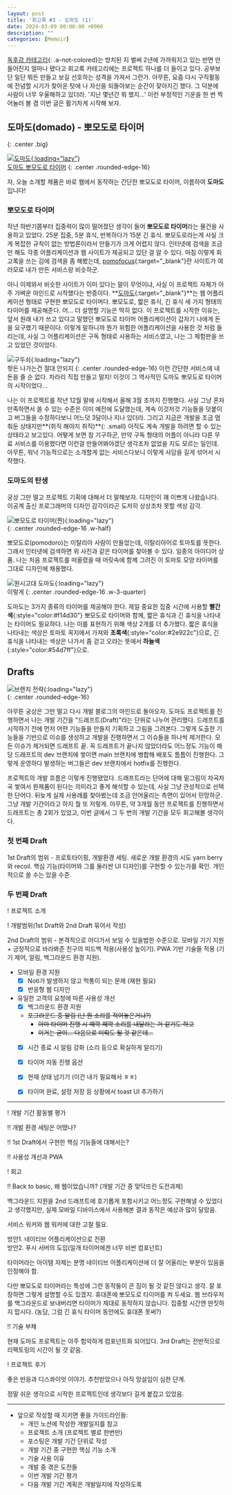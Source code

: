 ```yaml
---
layout: post
title: '회고록 #3 - 도마도 (1)'
date: 2024-03-09 00:00:00 +0900
description: ""
categories: [Memoir]
---
```


[독후감 카테고리](/category/4.Reddit.html){: .a-not-colored}는 방치된 지 벌써 2년에 가까워지고 있는 반면 만들어진지 얼마나 됐다고 회고록 카테고리에는 프로젝트 하나를 더 들이고 있다. 공부보단 일단 뭐든 만들고 보길 선호하는 성격을 가져서 그런가. 아무튼, 요즘 다시 구직활동에 전념할 시기가 찾아온 탓에 나 자신을 되돌아보는 순간이 잦아지긴 했다. 그 덕분에 사람이 너무 우울해하고 있더라. '지난 몇년간 뭐 했지...' 이런 부정적인 기운을 한 번 찍어눌러 볼 겸 이번 글은 활기차게 시작해 보자. 


## 도마도(domado) - 뽀모도로 타이머
{: .center .big}

[![도마도](https://raw.githubusercontent.com/anteater333/domado/main/docs/screen.png){:loading="lazy"}  
도마도 뽀모도로 타이머](https://domado.vercel.app/)
{: .center .rounded-edge-16}

자, 오늘 소개할 제품은 바로 웹에서 동작하는 간단한 뽀모도로 타이머, 이름하여 **도마도**입니다!

### 뽀모도로 타이머

작년 하반기쯤부터 집중력이 많이 떨어졌단 생각이 들어 **뽀모도로 타이머**라는 물건을 사용하고 있었다. 25분 집중, 5분 휴식, 반복하다가 15분 긴 휴식. 뽀모도로라는게 사실 크게 복잡한 규칙이 없는 방법론이라서 만들기가 크게 어렵지 않다. 인터넷에 검색을 조금만 해도 각종 어플리케이션과 웹 사이트가 제공되고 있단 걸 알 수 있다. 마침 이렇게 회고록을 쓰는 김에 검색을 좀 해봤는데, [pomofocus](https://pomofocus.io/){:target="_blank"}란 사이트가 여러모로 내가 만든 서비스랑 비슷하군.

아니 이제와서 비슷한 사이트가 이미 있다는 말이 무엇이냐, 사실 이 프로젝트 자체가 아주 가벼운 마인드로 시작했다는 반증이다. **[도마도](https://domado.vercel.app){:target="_blank"}**는 웹 어플리케이션 형태로 구현한 뽀모도로 타이머다. 뽀모도로, 짧은 휴식, 긴 휴식 세 가지 형태의 타이머를 제공해준다. 어... 더 설명할 기능은 딱히 없다. 이 프로젝트를 시작한 이유는, 앞서 원래 내가 쓰고 있다고 말했던 뽀모도로 타이머 어플리케이션이 갑자기 나에게 돈을 요구했기 때문이다. 이렇게 말하니까 뭔가 위험한 어플리케이션을 사용한 것 처럼 들리는데, 사실 그 어플리케이션은 구독 형태로 사용하는 서비스였고, 나는 그 체험판을 쓰고 있었던 것이었다.

![구두쇠](https://i.postimg.cc/zfRvcMF9/Ez-Ev-Im-UUAAHj9-P.jpg){:loading="lazy"}  
헛돈 나가는건 절대 안되지
{: .center .rounded-edge-16}
이런 간단한 서비스에 내 돈을 줄 순 없다. 차라리 직접 만들고 말지! 이것이 그 역사적인 도마도 뽀모도로 타이머의 시작이었다...

나는 이 프로젝트를 작년 12월 말에 시작해서 올해 3월 초까지 진행했다. 사실 그냥 혼자 만족하면서 쓸 수 있는 수준은 이미 예전에 도달했는데, 계속 이것저것 기능들을 덧붙이고 버그들을 수정하다보니 어느덧 3달이나 지나 있더라. 그리고 지금은 개발을 조금 멈춰둔 상태지만**(취직 해야지 취직)**{: .small} 아직도 계속 개발을 하려면 할 수 있는 상태라고 보고있다. 어떻게 보면 참 기구하군, 만약 구독 형태의 어플이 아니라 다른 무료 서비스를 이용했다면 이런걸 만들어봐야겠단 생각조차 없었을 지도 모르는 일인데. 아무튼, 워낙 기능적으로는 소개할게 없는 서비스다보니 이렇게 사담을 길게 섞어서 시작했다.

### 도마도의 탄생

궁상 그만 떨고 프로젝트 기획에 대해서 더 말해보자. 디자인이 꽤 이쁘게 나왔습니다. 이공계 출신 프로그래머의 디자인 감각이라곤 도저히 상상조차 못할 색상 감각.

![뽀모도로 타이머(찐)](https://i.postimg.cc/qBnhcFpx/temp-Image1b-PW19.avif){:loading="lazy"}  
{: .center .rounded-edge-16 .w-half}

뽀모도로(pomodoro)는 이탈리아 사람이 만들었는데, 이탈리아어로 토마토를 뜻한다. 그래서 인터넷에 검색하면 위 사진과 같은 타이머를 찾아볼 수 있다. 일종의 아이디어 상품. 나는 처음 프로젝트를 떠올렸을 때 머릿속에 함께 그려진 이 토마토 모양 타이머를 그대로 디자인에 채용했다.

![원시고대 도마도](https://i.postimg.cc/jd1kPCc1/image.png){:loading="lazy"}  
이렇게
{: .center .rounded-edge-16 .w-3-quarter}

도마도는 3가지 종류의 타이머를 제공해야 한다. 제일 중요한 집중 시간에 사용할 **빨간색**{:style="color:#f14d30"} 뽀모도로 타이머와 함께, 짧은 휴식과 긴 휴식을 나타내는 타이머도 필요하다. 나는 이를 표현하기 위해 색상 2개를 더 추가했다. 짧은 휴식을 나타내는 색상은 토마토 꼭지에서 가져와 **초록색**{:style="color:#2e922c"}으로, 긴 휴식을 나타내는 색상은 나가서 좀 걷고 오라는 뜻에서 **하늘색**{:style="color:#54d7ff"}으로.

## Drafts

![브랜치 전략](https://i.postimg.cc/vHbxw7Q2/temp-Image-DEgn-O8.avif){:loading="lazy"}  
{: .center .rounded-edge-16}

아무튼 궁상은 그만 떨고 다시 개발 블로그의 마인드로 돌아오자. 도마도 프로젝트를 진행하면서 나는 개발 기간을 "드래프트(Draft)"라는 단위로 나누어 관리했다. 드래프트를 시작하기 전에 먼저 어떤 기능들을 만들지 기획하고 그림을 그려본다. 그렇게 도출한 기능들을 기반으로 이슈를 생성하고 개발을 진행하면서 그 이슈들을 하나씩 제거한다. 모든 이슈가 제거되면 드래프트 끝. 꼭 드래프트가 끝나지 않았더라도 어느정도 기능이 해당 드래프트의 dev 브랜치에 쌓이면 main 브랜치에 병합해 배포도 틈틈이 진행한다. 그렇게 운영하다 발생하는 버그들은 dev 브랜치에서 hotfix를 진행한다.

프로젝트의 개발 흐름은 이렇게 진행됐었다. 드래프트라는 단어에 대해 밑그림이 차곡차곡 쌓여서 완제품이 된다는 의미라고 좋게 해석할 수 있는데, 사실 그냥 관성적으로 선택한 단어다. 뒤늦게 실제 사용례를 찾아봤는데 조금 안어울리는 측면이 있어서 민망하군. 그냥 개발 기간이라고 하지 뭘 또 저렇게. 아무튼, 약 3개월 동안 프로젝트를 진행하면서 드래프트는 총 2회가 있었고, 이번 글에서 그 두 번의 개발 기간을 모두 회고해볼 생각이다.

### 첫 번째 Draft


1st Draft의 범위 - 프로토타이핑, 개발환경 세팅. 새로운 개발 환경의 시도 yarn berry와 recoil. 핵심 기능(타이머와 그를 둘러싼 UI 디자인)를 구현할 수 있는가를 확인. 개인적으로 쓸 수는 있을 수준.



### 두 번째 Draft

! 프로젝트 소개

! 개발범위(1st Draft와 2nd Draft 묶어서 작성)

2nd Draft의 범위 - 본격적으로 어디가서 보일 수 있을법한 수준으로. 모바일 기기 지원 + 긍정적으로 바라봐준 친구의 피드백 적용(사용성 높이기). PWA 기반 기술들 적용 (기기 제어, 알림, 백그라운드 환경 지원).

- 모바일 환경 지원
    - [x]  Noti가 발생하지 않고 먹통이 되는 문제 (재현 필요)
    - [x]  반응형 웹 디자인
- 유일한 고객의 요청에 따른 사용성 개선
    - [x]  백그라운드 환경 지원
    - ~~포그라운드 중 알림 (난 뭔 소리를 적어놓은거냐?)~~
        - ~~아마 타이머 진행 시 째깍 째깍 소리를 내달라는 거 같기도 하고~~
        - ~~이거는 굳이… 다음으로 미뤄도 될 것 같은데…~~
    - [x]  시간 종료 시 알림 강화 (소리 등으로 확실하게 알리기)
    - [x]  타이머 자동 진행 옵션
    - [x]  현재 상태 넘기기 (이건 내가 필요해서 ㅎㅎ)
    - [x]  타이머 완료, 설정 저장 등 상황에서 toast UI 추가하기


----

! 개발 기간 활동별 평가

!! 개발 환경 세팅은 어땠나?

!! 1st Draft에서 구현한 핵심 기능들에 대해서는?

!! 사용성 개선과 PWA  

! 회고

!! Back to basic, 왜 웹이었습니까? (개발 기간 중 맞닥뜨린 도전과제)

백그라운드 지원을 2nd 드래프트에 호기롭게 포함시키고 어느정도 구현해낼 수 있었다고 생각했지만, 실제 모바일 디바이스에서 사용해본 결과 동작은 예상과 많이 달랐음.

서비스 워커와 웹 워커에 대한 고찰 필요.

방안1. 네이티브 어플리케이션으로 전환  
방안2. 푸시 서버의 도입(일개 타이머에겐 너무 비싼 컴포넌트)  

타이머라는 아이템 자체는 분명 네이티브 어플리케이션에 더 잘 어울리는 부분이 있음을 인정해야 함.

다만 뽀모도로 타이머라는 특성에 그런 동작들이 큰 짐이 될 것 같진 않다고 생각. 잘 포장하면 그렇게 설명할 수도 있겠지. 휴대폰에 뽀모도로 타이머를 켜 두세요. 웹 브라우저를 백그라운드로 보내버리면 타이머가 제대로 동작하지 않습니다. 집중할 시간엔 딴짓하지 맙시다. (농담, 그럼 긴 휴식 타이머 동안에도 휴대폰 못써?)

!! 기술 부채

현재 도마도 프로젝트는 아주 험악하게 컴포넌트화 되어있다. 3rd Draft는 전반적으로 리펙토링의 시간이 될 것 같음.

! 프로젝트 후기



좋은 반응과 디스콰이엇 이야기. 추천받았으나 아직 망설임이 심한 단계.

정말 쉬운 생각으로 시작한 프로젝트인데 생각보다 길게 붙잡고 있었음.

----

- 앞으로 작성할 때 지키면 좋을 가이드라인들:
  - 개인 노션에 작성한 개발일지를 참고
  - 프로젝트 소개 (프로젝트 별로 한번만)
  - 포스팅은 개발 기간 단위로 작성
  - 개발 기간 중 구현한 핵심 기능 소개
  - 기술 사용 이유
  - 개발 중 겪은 도전들
  - 이번 개발 기간 평가
  - 다음 개발 기간 계획은 개발일지에 작성하도록